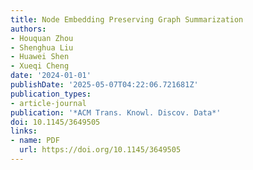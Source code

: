 ```yaml
---
title: Node Embedding Preserving Graph Summarization
authors:
- Houquan Zhou
- Shenghua Liu
- Huawei Shen
- Xueqi Cheng
date: '2024-01-01'
publishDate: '2025-05-07T04:22:06.721681Z'
publication_types:
- article-journal
publication: '*ACM Trans. Knowl. Discov. Data*'
doi: 10.1145/3649505
links:
- name: PDF
  url: https://doi.org/10.1145/3649505
---
```

